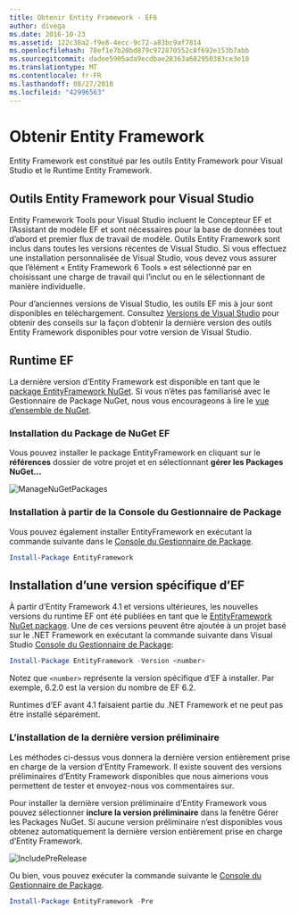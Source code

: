 ```yaml
---
title: Obtenir Entity Framework - EF6
author: divega
ms.date: 2016-10-23
ms.assetid: 122c38a2-f9e8-4ecc-9c72-a83bc9af7814
ms.openlocfilehash: 78ef1e7b20bd879c972870552c8f692e153b7abb
ms.sourcegitcommit: dadee5905ada9ecdbae28363a682950383ce3e10
ms.translationtype: MT
ms.contentlocale: fr-FR
ms.lasthandoff: 08/27/2018
ms.locfileid: "42996563"
---
```

# <a name="get-entity-framework"></a>Obtenir Entity Framework
Entity Framework est constitué par les outils Entity Framework pour Visual Studio et le Runtime Entity Framework.

## <a name="ef-tools-for-visual-studio"></a>Outils Entity Framework pour Visual Studio

Entity Framework Tools pour Visual Studio incluent le Concepteur EF et l’Assistant de modèle EF et sont nécessaires pour la base de données tout d’abord et premier flux de travail de modèle. Outils Entity Framework sont inclus dans toutes les versions récentes de Visual Studio. Si vous effectuez une installation personnalisée de Visual Studio, vous devez vous assurer que l’élément « Entity Framework 6 Tools » est sélectionné par en choisissant une charge de travail qui l’inclut ou en le sélectionnant de manière individuelle.

Pour d’anciennes versions de Visual Studio, les outils EF mis à jour sont disponibles en téléchargement. Consultez [Versions de Visual Studio](~/ef6/what-is-new/visual-studio.md) pour obtenir des conseils sur la façon d’obtenir la dernière version des outils Entity Framework disponibles pour votre version de Visual Studio.

## <a name="ef-runtime"></a>Runtime EF

La dernière version d’Entity Framework est disponible en tant que le [package EntityFramework NuGet](http://nuget.org/packages/EntityFramework/). Si vous n’êtes pas familiarisé avec le Gestionnaire de Package NuGet, nous vous encourageons à lire le [vue d’ensemble de NuGet](https://docs.microsoft.com/nuget/consume-packages/overview-and-workflow).

### <a name="installing-the-ef-nuget-package"></a>Installation du Package de NuGet EF

Vous pouvez installer le package EntityFramework en cliquant sur le **références** dossier de votre projet et en sélectionnant **gérer les Packages NuGet...**

![ManageNuGetPackages](~/ef6/media/managenugetpackages.png)

### <a name="installing-from-package-manager-console"></a>Installation à partir de la Console du Gestionnaire de Package

Vous pouvez également installer EntityFramework en exécutant la commande suivante dans le [Console du Gestionnaire de Package](http://docs.nuget.org/docs/start-here/using-the-package-manager-console).

``` powershell
Install-Package EntityFramework
```

## <a name="installing-a-specific-version-of-ef"></a>Installation d’une version spécifique d’EF

À partir d’Entity Framework 4.1 et versions ultérieures, les nouvelles versions du runtime EF ont été publiées en tant que le [EntityFramework NuGet package](https://www.nuget.org/packages/EntityFramework/). Une de ces versions peuvent être ajoutée à un projet basé sur le .NET Framework en exécutant la commande suivante dans Visual Studio [Console du Gestionnaire de Package](http://docs.nuget.org/docs/start-here/using-the-package-manager-console):

``` powershell
Install-Package EntityFramework -Version <number>
```

Notez que `<number>` représente la version spécifique d’EF à installer. Par exemple, 6.2.0 est la version du nombre de EF 6.2.   

Runtimes d’EF avant 4.1 faisaient partie du .NET Framework et ne peut pas être installé séparément.

### <a name="installing-the-latest-preview"></a>L’installation de la dernière version préliminaire

Les méthodes ci-dessus vous donnera la dernière version entièrement prise en charge de la version d’Entity Framework. Il existe souvent des versions préliminaires d’Entity Framework disponibles que nous aimerions vous permettent de tester et envoyez-nous vos commentaires sur.

Pour installer la dernière version préliminaire d’Entity Framework vous pouvez sélectionner **inclure la version préliminaire** dans la fenêtre Gérer les Packages NuGet. Si aucune version préliminaire n’est disponibles vous obtenez automatiquement la dernière version entièrement prise en charge d’Entity Framework.

![IncludePreRelease](~/ef6/media/includeprerelease.png)

Ou bien, vous pouvez exécuter la commande suivante le [Console du Gestionnaire de Package](http://docs.nuget.org/docs/start-here/using-the-package-manager-console).

``` powershell
Install-Package EntityFramework -Pre
```

